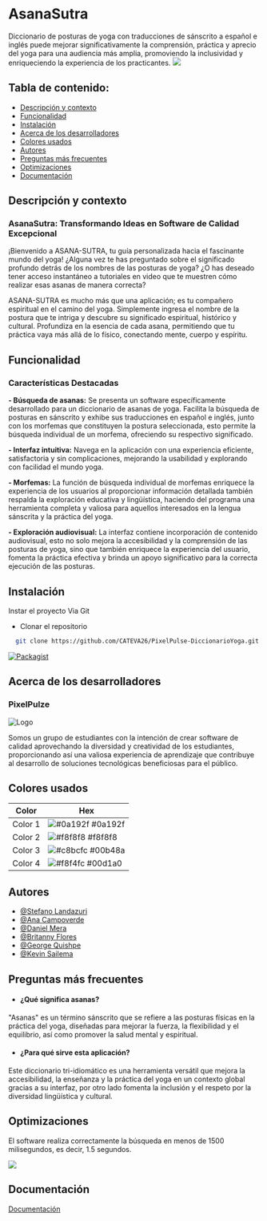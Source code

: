 
# AsanaSutra
Diccionario de posturas de yoga con traducciones de sánscrito a español e inglés puede mejorar significativamente la comprensión, práctica y aprecio del yoga para una audiencia más amplia, promoviendo la inclusividad y enriqueciendo la experiencia de los practicantes.
![](https://static.vecteezy.com/system/resources/previews/016/390/587/original/yoga-and-meditation-logo-free-png.png)

## Tabla de contenido:

- [Descripción y contexto](#descripción-y-contexto)
- [Funcionalidad](#funcionalidad)
- [Instalación](#instalación)
- [Acerca de los desarrolladores](#acerca-de-los-desarrolladores)
- [Colores usados](#colores-usados)
- [Autores](#autores)
- [Preguntas más frecuentes](#preguntas-más-frecuentes)
- [Optimizaciones](#optimizaciones)
- [Documentación](#documentación)

## Descripción y contexto

### AsanaSutra: Transformando Ideas en Software de Calidad Excepcional

¡Bienvenido a ASANA-SUTRA, tu guía personalizada hacia el fascinante mundo del yoga! ¿Alguna vez te has preguntado sobre el significado profundo detrás de los nombres de las posturas de yoga? ¿O has deseado tener acceso instantáneo a tutoriales en video que te muestren cómo realizar esas asanas de manera correcta?

ASANA-SUTRA es mucho más que una aplicación; es tu compañero espiritual en el camino del yoga. Simplemente ingresa el nombre de la postura que te intriga y descubre su significado espiritual, histórico y cultural. Profundiza en la esencia de cada asana, permitiendo que tu práctica vaya más allá de lo físico, conectando mente, cuerpo y espíritu.

## Funcionalidad

### Características Destacadas

 **- Búsqueda de asanas:**
   Se presenta un software específicamente desarrollado para un diccionario de asanas de yoga. Facilita la búsqueda de posturas en sánscrito y exhibe sus traducciones en español e inglés, junto con los morfemas que constituyen la postura seleccionada, esto permite la búsqueda individual de un morfema, ofreciendo su respectivo significado.

**- Interfaz intuitiva:**
    Navega en la aplicación con una experiencia eficiente, satisfactoria y sin complicaciones, mejorando la usabilidad y explorando con facilidad el mundo yoga.

**- Morfemas:**
   La función de búsqueda individual de morfemas enriquece la experiencia de los usuarios al proporcionar información detallada también respalda la exploración educativa y lingüística, haciendo del programa una herramienta completa y valiosa para aquellos interesados en la lengua sánscrita y la práctica del yoga.

**- Exploración audiovisual:**
   La interfaz contiene incorporación de contenido audiovisual, esto no solo mejora la accesibilidad y la comprensión de las posturas de yoga, sino que también enriquece la experiencia del usuario, fomenta la práctica efectiva y brinda un apoyo significativo para la correcta ejecución de las posturas.

## Instalación

Instar el proyecto Via Git
- Clonar el repositorio

```bash
  git clone https://github.com/CATEVA26/PixelPulse-DiccionarioYoga.git
```

[![Packagist](https://img.shields.io/packagist/v/almasaeed2010/adminlte.svg)](https://packagist.org/packages/almasaeed2010/adminlte)


## Acerca de los desarrolladores
### PixelPulze
![Logo](http://imgfz.com/i/9IHY2M0.png)

Somos un grupo de estudiantes con la intención de crear software de calidad aprovechando la diversidad y creatividad de los estudiantes, proporcionando así una valiosa experiencia de aprendizaje que contribuye al desarrollo de soluciones tecnológicas beneficiosas para el público.


## Colores usados

| Color             | Hex                                                                |
| ----------------- | ------------------------------------------------------------------ |
| Color 1| ![#0a192f](https://via.placeholder.com/10/0a192f?text=+) #0a192f |
| Color 2 | ![#f8f8f8](https://via.placeholder.com/10/f8f8f8?text=+) #f8f8f8 |
| Color 3 | ![#c8bcfc](https://via.placeholder.com/10/c8bcfc?text=+) #00b48a |
| Color 4 | ![#f8f4fc](https://via.placeholder.com/10/f8f4fc?text=+) #00d1a0 |


## Autores

- [@Stefano Landazuri](https://github.com/CATEVA26)
- [@Ana Campoverde](https://github.com/AnaCampoverde)
- [@Daniel Mera](https://github.com/DanielMeraV)
- [@Britanny Flores](https://github.com/brits5)
- [@George Quishpe](https://github.com/mquishpe)
- [@Kevin Sailema](https://github.com/Kevvvvn)


## Preguntas más frecuentes

- ####  ¿Qué significa asanas?

"Asanas" es un término sánscrito que se refiere a las posturas físicas en la práctica del yoga, diseñadas para mejorar la fuerza, la flexibilidad y el equilibrio, así como promover la salud mental y espiritual.

- #### ¿Para qué sirve esta aplicación?

Este diccionario tri-idiomático es una herramienta versátil que mejora la accesibilidad, la enseñanza y la práctica del yoga en un contexto global gracias a su interfaz, por otro lado fomenta la inclusión y el respeto por la diversidad lingüística y cultural.

## Optimizaciones

El software realiza correctamente la búsqueda en menos de 1500 milisegundos, es decir, 1.5
segundos.

![](http://imgfz.com/i/53XZkrh.png)

## Documentación

[Documentación](https://github.com/CATEVA26/PixelPulse-DiccionarioYoga/tree/main/Documentacion%20V2)


